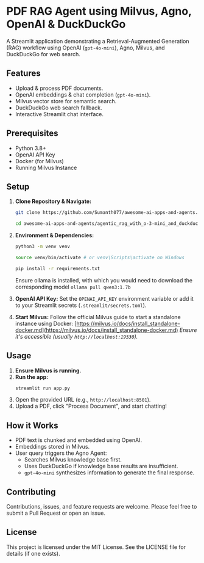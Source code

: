 # PDF RAG Agent using Milvus, Agno, OpenAI & DuckDuckGo

A Streamlit application demonstrating a Retrieval-Augmented Generation (RAG) workflow using OpenAI (`gpt-4o-mini`), Agno, Milvus, and DuckDuckGo for web search.

## Features

- Upload & process PDF documents.
- OpenAI embeddings & chat completion (`gpt-4o-mini`).
- Milvus vector store for semantic search.
- DuckDuckGo web search fallback.
- Interactive Streamlit chat interface.

## Prerequisites

- Python 3.8+
- OpenAI API Key
- Docker (for Milvus)
- Running Milvus Instance

## Setup

1.  **Clone Repository & Navigate:**
    ```bash
    git clone https://github.com/Sumanth077/awesome-ai-apps-and-agents.git

    cd awesome-ai-apps-and-agents/agentic_rag_with_o-3-mini_and_duckduckgo
    ```

2.  **Environment & Dependencies:**
    ```bash
    python3 -m venv venv

    source venv/bin/activate # or venv\Scripts\activate on Windows

    pip install -r requirements.txt
    ```
    Ensure ollama is installed, with which you would need to download the corresponding model
    `ollama pull qwen3:1.7b`

3.  **OpenAI API Key:**
    Set the `OPENAI_API_KEY` environment variable or add it to your Streamlit secrets (`.streamlit/secrets.toml`).

4.  **Start Milvus:**
    Follow the official Milvus guide to start a standalone instance using Docker:
    [https://milvus.io/docs/install_standalone-docker.md](https://milvus.io/docs/install_standalone-docker.md)
    *Ensure it's accessible (usually `http://localhost:19530`).*

## Usage

1.  **Ensure Milvus is running.**
2.  **Run the app:**
    ```bash
    streamlit run app.py
    ```
3.  Open the provided URL (e.g., `http://localhost:8501`).
4.  Upload a PDF, click "Process Document", and start chatting!

## How it Works

- PDF text is chunked and embedded using OpenAI.
- Embeddings stored in Milvus.
- User query triggers the Agno Agent:
    - Searches Milvus knowledge base first.
    - Uses DuckDuckGo if knowledge base results are insufficient.
    - `gpt-4o-mini` synthesizes information to generate the final response.

## Contributing

Contributions, issues, and feature requests are welcome. Please feel free to submit a Pull Request or open an issue.

## License

This project is licensed under the MIT License. See the LICENSE file for details (if one exists). 